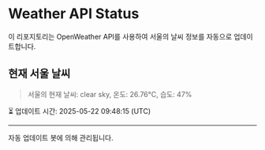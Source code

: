 
# Weather API Status

이 리포지토리는 OpenWeather API를 사용하여 서울의 날씨 정보를 자동으로 업데이트합니다.

## 현재 서울 날씨
> 서울의 현재 날씨: clear sky, 온도: 26.76°C, 습도: 47%

⏳ 업데이트 시간: 2025-05-22 09:48:15 (UTC)

---
자동 업데이트 봇에 의해 관리됩니다.
